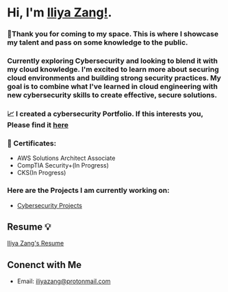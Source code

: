 # Hi, I'm [Iliya Zang!](https://github.com/iliyazang).

### 👀Thank you for coming to my space. This is where I showcase my talent and pass on some knowledge to the public. 
### Currently exploring Cybersecurity and looking to blend it with my cloud knowledge. I'm excited to learn more about securing cloud environments and building strong security practices. My goal is to combine what I've learned in cloud engineering with new cybersecurity skills to create effective, secure solutions.

### 📈 I created a cybersecurity Portfolio. If this interests you, Please find it [here](https://github.com/iliyazang/Cybersecurity-Portfolio)

### 📜 Certificates: 
- AWS Solutions Architect Associate
- CompTIA Security+(In Progress)
- CKS(In Progress)

### Here are the Projects I am currently working on: 

- [Cybersecurity Projects](https://github.com/iliyazang/Cybersecurity-Portfolio/tree/main/08_Projects)


## Resume 💡
[Iliya Zang's Resume](https://drive.proton.me/urls/KD4V2PMH20#E8ODYcrsByIG)


## Conenct with Me 
- Email: iliyazang@protonmail.com
